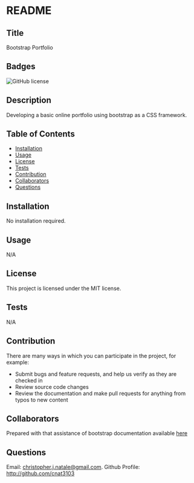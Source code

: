 # README 
   ## Title
   Bootstrap Portfolio

   ## Badges
   ![GitHub license](https://img.shields.io/badge/license-MIT-blue.svg)

   ## Description
   Developing a basic online portfolio using bootstrap as a CSS framework.

   ## Table of Contents
   * [Installation](#Installation)
   * [Usage](#Usage)
   * [License](#License)
   * [Tests](#Tests)
   * [Contribution](#Contribution)
   * [Collaborators](#Collaborators)
   * [Questions](#Questions)


   ## Installation
   No installation required. 
   
   ## Usage
   N/A

   ## License
   This project is licensed under the MIT license.

   ## Tests
   N/A

   ## Contribution
   There are many ways in which you can participate in the project, for example:

   - Submit bugs and feature requests, and help us verify as they are checked in
   - Review source code changes
   - Review the documentation and make pull requests for anything from typos to new content 

   ## Collaborators 
   Prepared with that assistance of bootstrap documentation available [here](https://getbootstrap.com/)


   ## Questions
   Email: christopher.j.natale@gmail.com.
   Github Profile: http://github.com/cnat3103